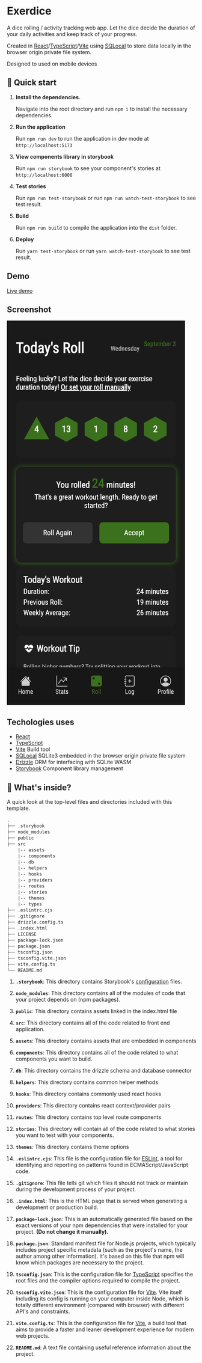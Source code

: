 # Exerdice

A dice rolling / activity tracking web app. Let the dice decide the duration of your daily activities and keep track of your progress.

Created in [React](https://react.dev/)/[TypeScript](https://www.typescriptlang.org/)/[Vite](https://vite.dev/) using [SQLocal](https://sqlocal.dev/) to store data locally in the browser origin private file system.

Designed to used on mobile devices

## 🚅 Quick start

1.  **Install the dependencies.**

    Navigate into the root directory and run `npm i` to install the necessary dependencies.

3.  **Run the application**

    Run `npm run dev` to run the application in dev mode at `http://localhost:5173`

3.  **View components library in storybook**

    Run `npm run storybook` to see your component's stories at `http://localhost:6006`

4. **Test stories**

    Run `npm run test-storybook` or run `npm run watch-test-storybook` to see test result.

5. **Build**

    Run `npm run build` to compile the application into the `dist` folder.

4. **Deploy**

    Run `yarn test-storybook` or run `yarn watch-test-storybook` to see test result.

## Demo

[Live demo](https://exerdice-a2cf7.web.app/)

## Screenshot

!["Screenshot roll page"](/screenshots/Screenshot_Roll.png)


## Techologies uses

- [React](https://react.dev/)
- [TypeScript](https://www.typescriptlang.org/)
- [Vite](https://vite.dev/) Build tool
- [SQLocal](https://sqlocal.dev/) SQLite3 embedded in the browser origin private file system
- [Drizzle](https://orm.drizzle.team/) ORM for interfacing with SQLite WASM
- [Storybook](https://storybook.js.org/) Component library management

## 🔎 What's inside?

A quick look at the top-level files and directories included with this template.

    .
    ├── .storybook
    ├── node_modules
    ├── public
    ├── src
        |-- assets
        |-- components
        |-- db
        |-- helpers
        |-- hooks
        |-- providers
        |-- routes
        |-- stories
        |-- themes
        |-- types
    ├── .eslintrc.cjs
    ├── .gitignore
    ├── drizzle.config.ts
    ├── .index.html
    ├── LICENSE
    ├── package-lock.json
    ├── package.json
    ├── tsconfig.json
    ├── tsconfig.vite.json
    ├── vite.config.ts
    └── README.md

1.  **`.storybook`**: This directory contains Storybook's [configuration](https://storybook.js.org/docs/react/configure/overview) files.

2.  **`node_modules`**: This directory contains all of the modules of code that your project depends on (npm packages).

3.  **`public`**: This directory contains assets linked in the index.html file

4.  **`src`**: This directory contains all of the code related to front end application.

5.  **`assets`**: This directory contains assets that are embedded in components

6.  **`components`**: This directory contains all of the code related to what components you want to build.

7.  **`db`**: This directory contains the drizzle schema and database connector

8.  **`helpers`**: This directory contains common helper methods

9.  **`hooks`**: This directory contains commonly used react hooks

10.  **`providers`**: This directory contains react context/provider pairs

11.  **`routes`**: This directory contains top level route components

12.  **`stories`**: This directory will contain all of the code related to what stories you want to test with your components.

13.  **`themes`**: This directory contains theme options

14.  **`.eslintrc.cjs`**: This file is the configuration file for [ESLint](https://eslint.org/), a tool for identifying and reporting on patterns found in ECMAScript/JavaScript code.

15.  **`.gitignore`**: This file tells git which files it should not track or maintain during the development process of your project.

16.  **`.index.html`**: This is the HTML page that is served when generating a development or production build.

17. **`package-lock.json`**: This is an automatically generated file based on the exact versions of your npm dependencies that were installed for your project. **(Do not change it manually).**

18. **`package.json`**: Standard manifest file for Node.js projects, which typically includes project specific metadata (such as the project's name, the author among other information). It's based on this file that npm will know which packages are necessary to the project.

19. **`tsconfig.json`**: This is the configuration file for [TypeScript](https://www.typescriptlang.org/) specifies the root files and the compiler options required to compile the project.

20. **`tsconfig.vite.json`**: This is the configuration file for [Vite](https://vitejs.dev/). Vite itself including its config is running on your computer inside Node, which is totally different environment (compared with browser) with different API's and constraints.

21. **`vite.config.ts`**: This is the configuration file for [Vite](https://vitejs.dev/), a build tool that aims to provide a faster and leaner development experience for modern web projects.

22. **`README.md`**: A text file containing useful reference information about the project.